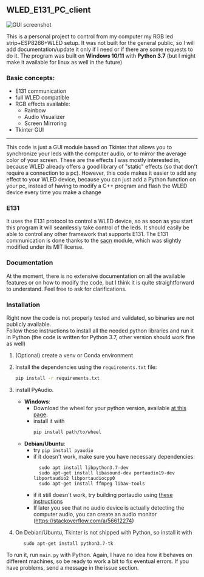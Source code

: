 ## WLED_E131_PC_client

![GUI screenshot](https://user-images.githubusercontent.com/42719353/141372480-06883e9d-6275-4762-a612-f58d3c02278e.png)

This is a personal project to control from my computer my RGB led strip+ESP8266+WLED setup. It was not built for the general public, so I will add documentation/update it only if I need or if there are some requests to do it. The program was built on **Windows 10/11** with **Python 3.7** (but I might make it available for linux as well in the future)

### Basic concepts:

- E131 communication
- full WLED compatible
- RGB effects available:
    + Rainbow
    + Audio Visualizer
    + Screen Mirroring
- Tkinter GUI

---

This code is just a GUI module based on Tkinter that allows you to synchronize your leds with the computer audio, or to mirror the average color of your screen.
These are the effects I was mostly interested in, because WLED already offers a good library of "static" effects (so that don't require a connection to a pc). 
However, this code makes it easier to add any effect to your WLED device, because you can just add a Python function on your pc, instead of having to modify a C++ program and flash the WLED device every time you make a change 

### E131

It uses the E131 protocol to control a WLED device, so as soon as you start this program it will seamlessly take control of the leds. It should easily be able to control any other framework that supports E131.
The E131 communication is done thanks to the [sacn](https://github.com/Hundemeier/sacn) module, which was slightly modified under its MIT license.

### Documentation

At the moment, there is no extensive documentation on all the available features or on how to modify the code, but I think it is quite straightforward to understand. Feel free to ask for clarifications.

### Installation

Right now the code is not properly tested and validated, so binaries are not publicly available.<br>
Follow these instructions to install all the needed python libraries and run it in Python (the code is written for Python 3.7, other version should work fine as well)

1. (Optional) create a venv or Conda environment
1.  Install the dependencies using the `requirements.txt` file:
    ```sh
    pip install -r requirements.txt
    ```  
1. install PyAudio. 
    - **Windows**: 
      + Download the wheel for your python version, available [at this page](https://www.lfd.uci.edu/~gohlke/pythonlibs/). 
      + install it with 
        ```sh
        pip install path/to/wheel 
        ```  
   - **Debian/Ubuntu**:
      + try `pip install pyaudio`
      + if it doesn't work, make sure you have necessary dependencies:
        ```shell
          sudo apt install libpython3.7-dev
          sudo apt-get install libasound-dev portaudio19-dev libportaudio2 libportaudiocpp0
          sudo apt-get install ffmpeg libav-tools
        ``` 
      + if it still doesn't work, try building portaudio using [these instructions](https://stackoverflow.com/a/35593426)
      + If later you see that no audio device is actually detecting the computer audio, you can create an audio monitor (https://stackoverflow.com/a/56612274)  
    
1. On Debian/Ubuntu, Tkinter is not shipped with Python, so install it with 
   ```shell
      sudo apt-get install python3.7-tk
      ```

 To run it, run `main.py` with Python. Again, I have no idea how it behaves on different machines, so be ready to work a bit to fix eventual errors. If you have problems, send a message in the issue section. 
